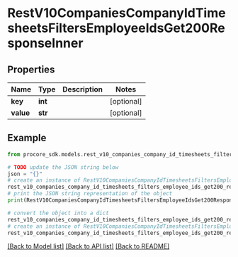 # RestV10CompaniesCompanyIdTimesheetsFiltersEmployeeIdsGet200ResponseInner


## Properties

Name | Type | Description | Notes
------------ | ------------- | ------------- | -------------
**key** | **int** |  | [optional] 
**value** | **str** |  | [optional] 

## Example

```python
from procore_sdk.models.rest_v10_companies_company_id_timesheets_filters_employee_ids_get200_response_inner import RestV10CompaniesCompanyIdTimesheetsFiltersEmployeeIdsGet200ResponseInner

# TODO update the JSON string below
json = "{}"
# create an instance of RestV10CompaniesCompanyIdTimesheetsFiltersEmployeeIdsGet200ResponseInner from a JSON string
rest_v10_companies_company_id_timesheets_filters_employee_ids_get200_response_inner_instance = RestV10CompaniesCompanyIdTimesheetsFiltersEmployeeIdsGet200ResponseInner.from_json(json)
# print the JSON string representation of the object
print(RestV10CompaniesCompanyIdTimesheetsFiltersEmployeeIdsGet200ResponseInner.to_json())

# convert the object into a dict
rest_v10_companies_company_id_timesheets_filters_employee_ids_get200_response_inner_dict = rest_v10_companies_company_id_timesheets_filters_employee_ids_get200_response_inner_instance.to_dict()
# create an instance of RestV10CompaniesCompanyIdTimesheetsFiltersEmployeeIdsGet200ResponseInner from a dict
rest_v10_companies_company_id_timesheets_filters_employee_ids_get200_response_inner_from_dict = RestV10CompaniesCompanyIdTimesheetsFiltersEmployeeIdsGet200ResponseInner.from_dict(rest_v10_companies_company_id_timesheets_filters_employee_ids_get200_response_inner_dict)
```
[[Back to Model list]](../README.md#documentation-for-models) [[Back to API list]](../README.md#documentation-for-api-endpoints) [[Back to README]](../README.md)


